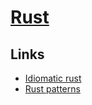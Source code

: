 # [Rust](https://www.rust-lang.org/en-US/)
## Links
- [Idiomatic rust](https://github.com/mre/idiomatic-rust)
- [Rust patterns](https://github.com/rust-unofficial/patterns)